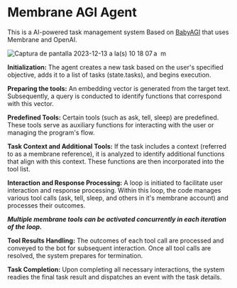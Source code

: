 # Membrane AGI Agent

This is a AI-powered task management system Based on [BabyAGI](https://babyagi.org/) that uses Membrane and OpenAI.

![Captura de pantalla 2023-12-13 a la(s) 10 18 07 a  m](https://github.com/membrane-io/membrane-agi/assets/9091881/255360f7-3823-43c4-a6fe-b679a776da37)


**Initialization:** The agent creates a new task based on the user's specified objective, adds it to a list of tasks (state.tasks), and begins execution.

**Preparing the tools:** An embedding vector is generated from the target text. Subsequently, a query is conducted to identify functions that correspond with this vector.

**Predefined Tools:** Certain tools (such as ask, tell, sleep) are predefined. These tools serve as auxiliary functions for interacting with the user or managing the program's flow.

**Task Context and Additional Tools:** If the task includes a context (referred to as a membrane reference), it is analyzed to identify additional functions that align with this context. These functions are then incorporated into the tool list.

**Interaction and Response Processing:** A loop is initiated to facilitate user interaction and response processing. Within this loop, the code manages various tool calls (ask, tell, sleep, and others in it's membrane account) and processes their outcomes.

***Multiple membrane tools can be activated concurrently in each iteration of the loop.***

**Tool Results Handling:** The outcomes of each tool call are processed and conveyed to the bot for subsequent interaction. Once all tool calls are resolved, the system prepares for termination.

**Task Completion:** Upon completing all necessary interactions, the system readies the final task result and dispatches an event with the task details.
